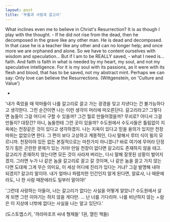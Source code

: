 ```yaml
---
layout: post
title: '부활과 사랑과 갈고리'
---
```


What inclines even me to believe in Christ's Resurrection? It is as though I play with the thought. - If he did not rise from the dead, then he decomposed in the grave like any other man. He is dead and decomposed. In that case he is a teacher like any other and can no longer help; and once more we are orphaned and alone. So we have to content ourselves with wisdom and speculation... But if I am to be REALLY saved, - what I need is... faith. And faith is faith in what is needed by my heart, my soul, and not my speculative intelligence. For it is my soul with its passions, as it were with its flesh and blood, that has to be saved, not my abstract mint. Perhaps we can say: Only love can believe the Resurrections. 
(Wittgenstein, on 'Culture and Value')

  -

'내가 죽었을 때 악마들이 나를 갈고리로 끌고 가는 광경을 잊고 지낸다는 건 불가능하다고 생각한다. 그런 순간이면 나는 이런 생각이 머리에 떠오른단다. 갈고리라고? 그렇다면 놈들이 그걸 어디서 구할 수 있을까? 그건 뭘로 만들어졌을까? 무쇠로? 어디서 그걸 만들지? 대장간? 아니, 놈들한테 그런 곳이 있을까? 수도원에서 수도사들은 틀림없이 지옥에는 천장같은 것이 있다고 생각하겠지. 나는 지옥이 있다고 믿을 용의가 있지만 천장 따위는 없었으면 한다. 그 편이 보다 고상하고 계몽적인, 다시 말해서 루터 식이 될지 모르니까. 천장이야 있든 없든 본질적으로는 마찬가지 아니겠니? 바로 여기에 무어라 단정짓기 힘든 곤란한 문제가 있는 거야! 만일 천장이 없다면 갈고리도 존재하지 않을 테고. 갈고리가 존재하지 않는다면 모든 것이 사라져 버리는, 다시 말해 잘못된 상황이 벌어지겠지. 그러면 누가 나 같은 놈을 갈고리로 끌고 갈 것이며, 나 같은 놈을 끌고 가지 않는다면 도대체 그게 무슨 의미요, 이 세상 어디에 진리가 있다는 거냐? 그걸 발명해 내야 되겠지? 갈고리 말이야. 내가 얼마나 파렴치한 인간인지 알게 된다면, 알료샤, 나 때문에라도, 나 한 사람 때문에라도 일부러 말이야!'

'그런데 사랑하는 아들아, 너는 갈고리가 없다는 사실을 어떻게 알았니? 수도원에서 살게 되면 그런 이야기는 하지 않을 게다만. ... 난 너를 기다리마. 나를 비난하지 않는 ㅅ람은 이 지상에 너밖에 없다는 사실을 나는 알고 있단다.'

(도스토옙스키, '까라마조프 씨네 형제들' 1권, 열린 책들)


